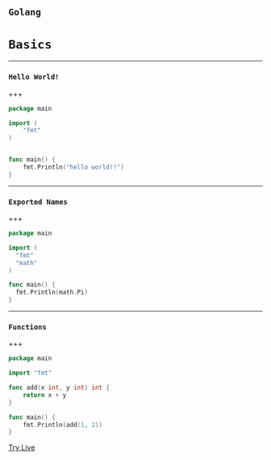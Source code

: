 <span class="menu-title" style="display: none">Intro</span>
## `Golang`
# `Basics`


---
<span class="menu-title" style="display: none">Hello World</span>

### `Hello World!`

<i class="fa fa-arrow-down" aria-hidden="true"> </i>

+++
<!-- .slide: data-background="#272c34" -->

<span class="menu-title" style="display: none">Sample Code Block</span>

```go
package main

import (
    "fmt"
)


func main() {
    fmt.Println("hello world!!")
}

```

<div class="south span-100 text-06">

</div>

---

### `Exported Names`


<i class="fa fa-arrow-down" aria-hidden="true"> </i>

+++
<!-- .slide: data-background="#272c34" -->

<span class="menu-title" style="display: none">exported and unexported names</span>

```go
package main

import (
  "fmt"
  "math"
)

func main() {
  fmt.Println(math.Pi)
}
```


<div class="south span-100 text-06">

</div>


---

### `Functions`


<i class="fa fa-arrow-down" aria-hidden="true"> </i>

+++
<!-- .slide: data-background="#272c34" -->

<span class="menu-title" style="display: none">Multi params with same type, multiple results, named return type</span>

```go
package main

import "fmt"

func add(x int, y int) int {
	return x + y
}

func main() {
	fmt.Println(add(1, 2))
}
```

<div class="south span-100 text-06">
<a href="https://tour.golang.org/basics/5">Try Live</a>
</div>
